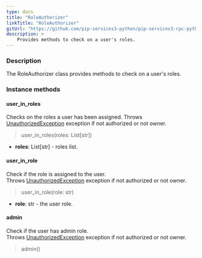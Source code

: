 ```yaml
---
type: docs
title: "RoleAuthorizer"
linkTitle: "RoleAuthorizer"
gitUrl: "https://github.com/pip-services3-python/pip-services3-rpc-python"
description: >
    Provides methods to check on a user's roles.
---
```


### Description

The RoleAuthorizer class provides methods to check on a user's roles.

### Instance methods

#### user_in_roles
Checks on the roles a user has been assigned.
Throws [UnauthorizedException](../../../commons/errors/unauthorized_exception) exception if not authorized or not owner.

> user_in_roles(roles: List[str])

- **roles**: List[str] - roles list.

#### user_in_role
Check if the role is assigned to the user.  
Throws [UnauthorizedException](../../../commons/errors/unauthorized_exception) exception if not authorized or not owner.

> user_in_role(role: str)

- **role**: str - the user role.


#### admin
Check if the user has admin role.  
Throws [UnauthorizedException](../../../commons/errors/unauthorized_exception) exception if not authorized or not owner.

> admin()
